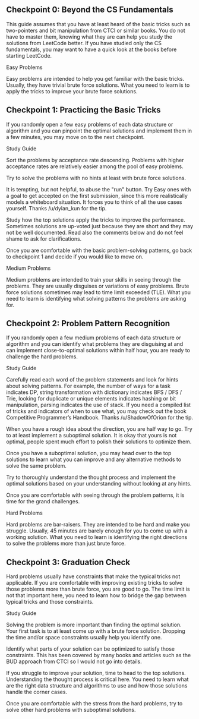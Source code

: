 ## Checkpoint 0: Beyond the CS Fundamentals

This guide assumes that you have at least heard of the basic tricks such as two-pointers and bit manipulation from CTCI or similar books. You do not have to master them, knowing what they are can help you study the solutions from LeetCode better. If you have studied only the CS fundamentals, you may want to have a quick look at the books before starting LeetCode.

Easy Problems

Easy problems are intended to help you get familiar with the basic tricks. Usually, they have trivial brute force solutions. What you need to learn is to apply the tricks to improve your brute force solutions.

## Checkpoint 1: Practicing the Basic Tricks

If you randomly open a few easy problems of each data structure or algorithm and you can pinpoint the optimal solutions and implement them in a few minutes, you may move on to the next checkpoint.

Study Guide

Sort the problems by acceptance rate descending. Problems with higher acceptance rates are relatively easier among the pool of easy problems.

Try to solve the problems with no hints at least with brute force solutions.

It is tempting, but not helpful, to abuse the "run" button. Try Easy ones with a goal to get accepted on the first submission, since this more realistically models a whiteboard situation. It forces you to think of all the use cases yourself. Thanks /u/dylan_kun for the tip.

Study how the top solutions apply the tricks to improve the performance. Sometimes solutions are up-voted just because they are short and they may not be well documented. Read also the comments below and do not feel shame to ask for clarifications.

Once you are comfortable with the basic problem-solving patterns, go back to checkpoint 1 and decide if you would like to move on.

Medium Problems

Medium problems are intended to train your skills in seeing through the problems. They are usually disguises or variations of easy problems. Brute force solutions sometimes may lead to time limit exceeded (TLE). What you need to learn is identifying what solving patterns the problems are asking for.

## Checkpoint 2: Problem Pattern Recognition

If you randomly open a few medium problems of each data structure or algorithm and you can identify what problems they are disguising at and can implement close-to-optimal solutions within half hour, you are ready to challenge the hard problems.

Study Guide

Carefully read each word of the problem statements and look for hints about solving patterns. For example, the number of ways for a task indicates DP, string transformation with dictionary indicates BFS / DFS / Trie, looking for duplicate or unique elements indicates hashing or bit manipulation, parsing indicates the use of stack. If you need a compiled list of tricks and indicators of when to use what, you may check out the book Competitive Programmer’s Handbook. Thanks /u/ShadowOfOrion for the tip.

When you have a rough idea about the direction, you are half way to go. Try to at least implement a suboptimal solution. It is okay that yours is not optimal, people spent much effort to polish their solutions to optimize them.

Once you have a suboptimal solution, you may head over to the top solutions to learn what you can improve and any alternative methods to solve the same problem.

Try to thoroughly understand the thought process and implement the optimal solutions based on your understanding without looking at any hints.

Once you are comfortable with seeing through the problem patterns, it is time for the grand challenges.

Hard Problems

Hard problems are bar-raisers. They are intended to be hard and make you struggle. Usually, 45 minutes are barely enough for you to come up with a working solution. What you need to learn is identifying the right directions to solve the problems more than just brute force.

## Checkpoint 3: Graduation Check

Hard problems usually have constraints that make the typical tricks not applicable. If you are comfortable with improving existing tricks to solve those problems more than brute force, you are good to go. The time limit is not that important here, you need to learn how to bridge the gap between typical tricks and those constraints.

Study Guide

Solving the problem is more important than finding the optimal solution. Your first task is to at least come up with a brute force solution. Dropping the time and/or space constraints usually help you identify one.

Identify what parts of your solution can be optimized to satisfy those constraints. This has been covered by many books and articles such as the BUD approach from CTCI so I would not go into details.

If you struggle to improve your solution, time to head to the top solutions. Understanding the thought process is critical here. You need to learn what are the right data structure and algorithms to use and how those solutions handle the corner cases.

Once you are comfortable with the stress from the hard problems, try to solve other hard problems with suboptimal solutions.
